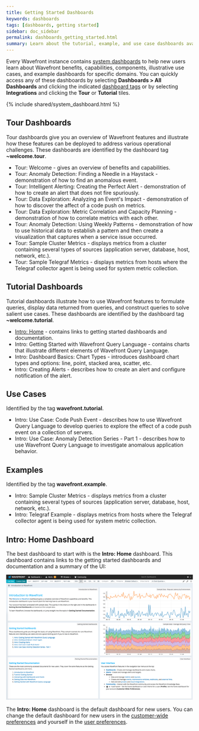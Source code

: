 ```yaml
---
title: Getting Started Dashboards
keywords: dashboards
tags: [dashboards, getting started]
sidebar: doc_sidebar
permalink: dashboards_getting_started.html
summary: Learn about the tutorial, example, and use case dashboards available in your Wavefront instance.
---
```

Every Wavefront instance contains [system dashboards](dashboards.html#dashboard-types) to help new users learn about Wavefront benefits, capabilities, components, illustrative use cases, and example dashboards for specific domains.
You can quickly access any of these dashboards by selecting **Dashboards > All Dashboards** and clicking the indicated [dashboard tags](tags_overview.html) or by selecting **Integrations** and clicking the **Tour** or **Tutorial** tiles.

{% include shared/system_dashboard.html %}

## Tour Dashboards

Tour dashboards give you an overview of Wavefront features and illustrate how these features can be deployed to address various operational challenges. These dashboards are identified by the dashboard tag **~welcome.tour**.

- Tour: Welcome - gives an overview of benefits and capabilities.
- Tour: Anomaly Detection: Finding a Needle in a Haystack - demonstration of how to find an anomalous event.
- Tour: Intelligent Alerting: Creating the Perfect Alert - demonstration of how to create an alert that does not fire spuriously.
- Tour: Data Exploration: Analyzing an Event's Impact - demonstration of how to discover the affect of a code push on metrics.
- Tour: Data Exploration: Metric Correlation and Capacity Planning - demonstration of how to correlate metrics with each other.
- Tour: Anomaly Detection: Using Weekly Patterns - demonstration of how to use historical data to establish a pattern and then create a visualization that captures when a service issue occurred.
- Tour: Sample Cluster Metrics - displays metrics from a cluster containing several types of sources (application server, database, host, network, etc.).
- Tour: Sample Telegraf Metrics - displays metrics from hosts where the Telegraf collector agent is being used for system metric collection.

## Tutorial Dashboards

Tutorial dashboards illustrate how to use Wavefront features to formulate queries, display data returned from queries, and construct queries to solve salient use cases. These dashboards are identified by the dashboard tag **~welcome.tutorial**.

- [Intro: Home](#intro-home-dashboard) - contains links to getting started dashboards and documentation.
- Intro: Getting Started with Wavefront Query Language - contains charts that illustrate different elements of Wavefront Query Language.
- Intro: Dashboard Basics: Chart Types - introduces dashboard chart types and options: line, point, stacked area, scatter, etc.
- Intro: Creating Alerts - describes how to create an alert and configure notification of the alert.

## Use Cases

Identified by the tag **wavefront.tutorial**.

- Intro: Use Case: Code Push Event - describes how to use Wavefront Query Language to develop queries to explore the effect of a code push event on a collection of servers.
- Intro: Use Case: Anomaly Detection Series - Part 1 - describes how to use Wavefront Query Language to investigate anomalous application behavior.

## Examples

Identified by the tag **wavefront.example**.

- Intro: Sample Cluster Metrics - displays metrics from a cluster containing several types of sources (application server, database, host, network, etc.).
- Intro: Telegraf Example - displays metrics from hosts where the Telegraf collector agent is being used for system metric collection.


## Intro: Home Dashboard

The best dashboard to start with is the **Intro: Home** dashboard. This dashboard contains links to the getting started dashboards and documentation and a summary of the UI:

![intro_home.png](images/intro_home.png)

The **Intro: Home** dashboard is the default dashboard for new users. You can change the default dashboard for new users in the [customer-wide preferences](dashboards_managing.html#prefs) and yourself in the [user preferences](users_account_managing.html#configuring-your-preferences).
